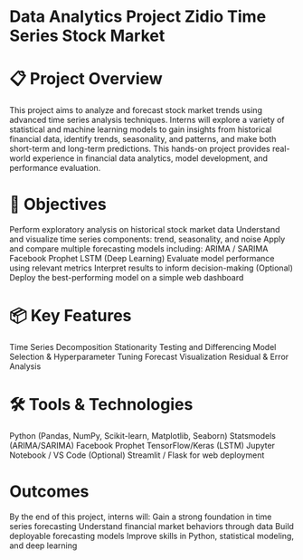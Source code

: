 # Data Analytics Project Zidio Time Series Stock Market
# 📋 Project Overview
This project aims to analyze and forecast stock market trends using advanced time series analysis techniques. Interns will explore a variety of statistical and machine learning models to gain insights from historical financial data, identify trends, seasonality, and patterns, and make both short-term and long-term predictions.
This hands-on project provides real-world experience in financial data analytics, model development, and performance evaluation.

# 🎯 Objectives
Perform exploratory analysis on historical stock market data
Understand and visualize time series components: trend, seasonality, and noise
Apply and compare multiple forecasting models including:
  ARIMA / SARIMA
  Facebook Prophet
  LSTM (Deep Learning)
Evaluate model performance using relevant metrics
Interpret results to inform decision-making
(Optional) Deploy the best-performing model on a simple web dashboard

# 📦 Key Features
Time Series Decomposition
Stationarity Testing and Differencing
Model Selection & Hyperparameter Tuning
Forecast Visualization
Residual & Error Analysis

# 🛠️ Tools & Technologies
Python (Pandas, NumPy, Scikit-learn, Matplotlib, Seaborn)
Statsmodels (ARIMA/SARIMA)
Facebook Prophet
TensorFlow/Keras (LSTM)
Jupyter Notebook / VS Code
(Optional) Streamlit / Flask for web deployment

# Outcomes
By the end of this project, interns will:
Gain a strong foundation in time series forecasting
Understand financial market behaviors through data
Build deployable forecasting models
Improve skills in Python, statistical modeling, and deep learning
